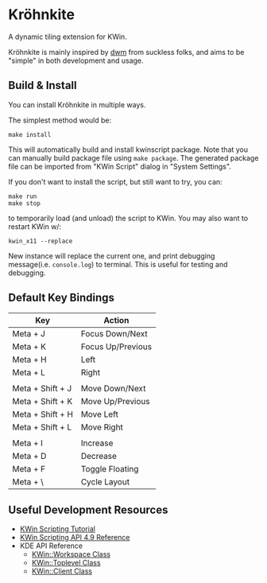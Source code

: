 Kröhnkite
=========

A dynamic tiling extension for KWin.

Kröhnkite is mainly inspired by [dwm][] from suckless folks, and aims to be
"simple" in both development and usage.

[dwm]: https://dwm.suckless.org/
[Typescript]: https://www.typescriptlang.org/


Build & Install
---------------

You can install Kröhnkite in multiple ways.

The simplest method would be:

	make install

This will automatically build and install kwinscript package. Note that you can
manually build package file using `make package`. The generated package file
can be imported from "KWin Script" dialog in "System Settings".

If you don't want to install the script, but still want to try, you can:

	make run
	make stop

to temporarily load (and unload) the script to KWin. You may also want to
restart KWin w/:

	kwin_x11 --replace

New instance will replace the current one, and print debugging message(i.e.
`console.log`) to terminal. This is useful for testing and debugging.


Default Key Bindings
--------------------

| Key               | Action                         |
| ----------------- | ------------------------------ |
| Meta + J          | Focus Down/Next                |
| Meta + K          | Focus Up/Previous              |
| Meta + H          | Left                           |
| Meta + L          | Right                          |
|                   |                                |
| Meta + Shift + J  | Move Down/Next                 |
| Meta + Shift + K  | Move Up/Previous               |
| Meta + Shift + H  | Move Left                      |
| Meta + Shift + L  | Move Right                     |
|                   |                                |
| Meta + I          | Increase                       |
| Meta + D          | Decrease                       |
| Meta + F          | Toggle Floating                |
| Meta + \          | Cycle Layout                   |


Useful Development Resources
----------------------------

 * [KWin Scripting Tutorial](https://techbase.kde.org/Development/Tutorials/KWin/Scripting)
 * [KWin Scripting API 4.9 Reference](https://techbase.kde.org/Development/Tutorials/KWin/Scripting/API_4.9)
 * KDE API Reference
    - [KWin::Workspace Class](https://api.kde.org/4.x-api/kde-workspace-apidocs/kwin/html/classKWin_1_1Workspace.html)
    - [KWin::Toplevel Class](https://api.kde.org/4.x-api/kde-workspace-apidocs/kwin/html/classKWin_1_1Toplevel.html)
    - [KWin::Client Class](https://api.kde.org/4.x-api/kde-workspace-apidocs/kwin/html/classKWin_1_1Client.html)

